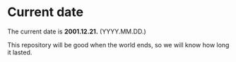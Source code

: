 # Current date

The current date is **2001.12.21.** (YYYY.MM.DD.)

This repository will be good when the world ends, so we will know how long it lasted.